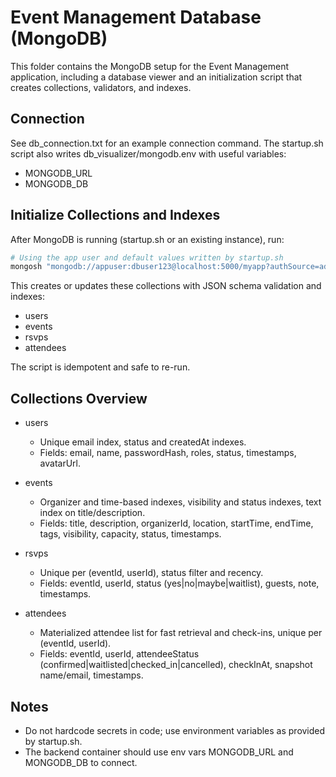 # Event Management Database (MongoDB)

This folder contains the MongoDB setup for the Event Management application, including a database viewer and an initialization script that creates collections, validators, and indexes.

## Connection

See db_connection.txt for an example connection command. The startup.sh script also writes db_visualizer/mongodb.env with useful variables:
- MONGODB_URL
- MONGODB_DB

## Initialize Collections and Indexes

After MongoDB is running (startup.sh or an existing instance), run:

```bash
# Using the app user and default values written by startup.sh
mongosh "mongodb://appuser:dbuser123@localhost:5000/myapp?authSource=admin" init_db.js
```

This creates or updates these collections with JSON schema validation and indexes:
- users
- events
- rsvps
- attendees

The script is idempotent and safe to re-run.

## Collections Overview

- users
  - Unique email index, status and createdAt indexes.
  - Fields: email, name, passwordHash, roles, status, timestamps, avatarUrl.

- events
  - Organizer and time-based indexes, visibility and status indexes, text index on title/description.
  - Fields: title, description, organizerId, location, startTime, endTime, tags, visibility, capacity, status, timestamps.

- rsvps
  - Unique per (eventId, userId), status filter and recency.
  - Fields: eventId, userId, status (yes|no|maybe|waitlist), guests, note, timestamps.

- attendees
  - Materialized attendee list for fast retrieval and check-ins, unique per (eventId, userId).
  - Fields: eventId, userId, attendeeStatus (confirmed|waitlisted|checked_in|cancelled), checkInAt, snapshot name/email, timestamps.

## Notes

- Do not hardcode secrets in code; use environment variables as provided by startup.sh.
- The backend container should use env vars MONGODB_URL and MONGODB_DB to connect.
